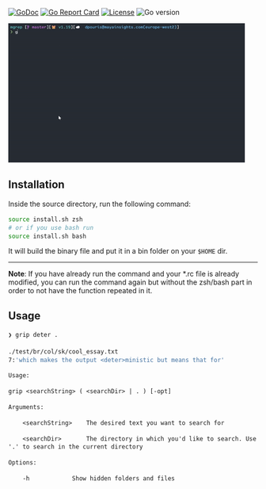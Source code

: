 [![GoDoc](https://godoc.org/github.com/gomarkdown/markdown?status.svg)](https://pkg.go.dev/github.com/dpouris/grip)
[![Go Report Card](https://goreportcard.com/badge/github.com/dpouris/grip)](https://goreportcard.com/report/github.com/dpouris/grip)
[![License](https://img.shields.io/github/license/dpouris/gottp-server)](https://github.com/dpouris/gottp-server/blob/master/LICENSE)
![Go version](https://img.shields.io/github/go-mod/go-version/dpouris/grip)

![grip](./grip.gif)
## Installation

Inside the source directory, run the following command:

```sh
source install.sh zsh 
# or if you use bash run
source install.sh bash
```
It will build the binary file and put it in a bin folder on your `$HOME` dir.

---

**Note**: If you have already run the command and your *.rc file is already modified, you can run the command again but without the zsh/bash part in order to not have the function repeated in it. 


## Usage

```bash
❯ grip deter .      

./test/br/col/sk/cool_essay.txt
7:'which makes the output <deter>ministic but means that for'
```

```
Usage:

grip <searchString> ( <searchDir> | . ) [-opt]
	
Arguments:

	<searchString>	  The desired text you want to search for

	<searchDir>   	  The directory in which you'd like to search. Use '.' to search in the current directory

Options:
	
	-h 			  Show hidden folders and files

```
